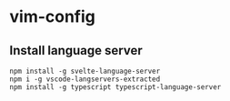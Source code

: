 # vim-config

## Install language server

```
npm install -g svelte-language-server
npm i -g vscode-langservers-extracted
npm install -g typescript typescript-language-server
```
